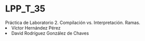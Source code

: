 <h1>LPP_T_35</h1>
Práctica de Laboratorio 2. Compilación vs. Interpretación. Ramas.
<li>Víctor Hernández Pérez</li>
<li>David Rodríguez González de Chaves</li>